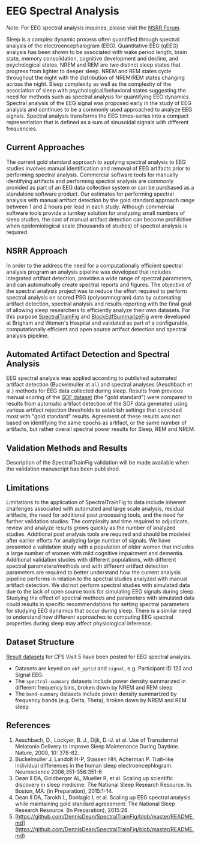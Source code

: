 # EEG Spectral Analysis

*Note:* For EEG spectral analysis inquiries, please visit the [NSRR Forum](https://sleepdata.org/forum).

Sleep is a complex dynamic process often quantified through spectral analysis of the electroencephalogram (EEG). Quantitative EEG (qEEG) analysis has been shown to be associated with wake period length, brain state, memory consolidation, cognitive development and decline, and psychological states. NREM and REM are two distinct sleep states that progress from lighter to deeper sleep. NREM and REM states cycle throughout the night with the distribution of NREM/REM states changing across the night. Sleep complexity as well as the complexity of the association of sleep with psychological/behavioral states suggesting the need for methods such as spectral analysis for quantifying EEG dynamics. Spectral analysis of the EEG signal was proposed early in the study of EEG analysis and continues to be a commonly used approached to analyze EEG signals. Spectral analysis transforms the EEG times-series into a compact representation that is defined as a sum of sinusoidal signals with different frequencies.

## Current Approaches

The current gold standard approach to applying spectral analysis to EEG studies involves manual identification and removal of EEG artifacts prior to performing spectral analysis. Commercial software tools for manually identifying artifacts and performing spectral analysis are commonly provided as part of an EEG data collection system or can be purchased as a standalone software product. Our estimates for performing spectral analysis with manual artifact detection by the gold standard approach range between 1 and 2 hours per lead in each study. Although commercial software tools provide a turnkey solution for analyzing small numbers of sleep studies, the cost of manual artifact detection can become prohibitive when epidemiological scale (thousands of studies) of spectral analysis is required.

## NSRR Approach

In order to the address the need for a computationally efficient spectral analysis program an analysis pipeline was developed that includes integrated artifact detection, provides a wide range of spectral parameters, and can automatically create spectral reports and figures. The objective of the spectral analysis project was to reduce the effort required to perform spectral analysis on scored PSG (polysomnogram) data by automating artifact detection, spectral analysis and results reporting with the final goal of allowing sleep researchers to efficiently analyze their own datasets. For this purpose [SpectralTrainFig](https://github.com/DennisDean/SpectralTrainFig) and [BlockEdfSummarizeFig](https://github.com/DennisDean/BlockEdfSummarizeFig) were developed at Brigham and Women's Hospital and validated as part of a configurable, computationally efficient and open source artifact detection and spectral analysis pipeline.

## Automated Artifact Detection and Spectral Analysis

EEG spectral analysis was applied according to published automated artifact detection (Buckelmuller at al.) and spectral analyses (Aeschbach et al.) methods for EEG data collected during sleep. Results from previous manual scoring of the [SOF dataset](https://sleepdata.org/datasets/sof) (the "gold standard") were compared to results from automatic artifact detection of the SOF data generated using various artifact rejection thresholds to establish settings that coincided most with "gold standard" results. Agreement of these results was not based on identifying the same epochs as artifact, or the same number of artifacts, but rather overall spectral power results for Sleep, REM and NREM.

## Validation Methods and Results

Description of the SpectralTrainFig validation will be made available when the validation manuscript has been published.

## Limitations

Limitations to the application of SpectralTrainFig to data include inherent challenges associated with automated and large scale analysis, residual artifacts, the need for additional post processing tools, and the need for further validation studies. The complexity and time required to adjudicate, review and analyze results grows quickly as the number of analyzed studies. Additional post analysis tools are required and should be modeled after earlier efforts for analyzing large number of signals. We have presented a validation study with a population of older women that includes a large number of women with mild cognitive impairment and dementia. Additional validation studies with different populations, with different spectral parameters/methods and with different artifact detection parameters are required to better understand how the current analysis pipeline performs in relation to the spectral studies analyzed with manual artifact detection. We did not perform spectral studies with simulated data due to the lack of open source tools for simulating EEG signals during sleep. Studying the effect of spectral methods and parameters with simulated data could results in specific recommendations for setting spectral parameters for studying EEG dynamics that occur during sleep. There is a similar need to understand how different approaches to computing EEG spectral properties during sleep may affect physiological inference.

## Dataset Structure

[Result datasets](:files_path:/datasets/eeg-spectral-analysis) for CFS Visit 5 have been posted for EEG spectral analysis.

- Datasets are keyed on `obf_pptid` and `signal`, e.g. Participant ID 123 and Signal EEG.
- The `spectral-summary` datasets include power density summarized in different frequency bins, broken down by NREM and REM sleep
- The `band-summary` datasets include power density summarized by frequency bands (e.g. Delta, Theta), broken down by NREM and REM sleep

## References

1. Aeschbach, D., Lockyer, B. J., Dijk, D.-J. et al. Use of Transdermal Melatonin Delivery to Improve Sleep Maintenance During Daytime. Nature, 2000, 10: 378-82.
2. Buckelmuller J, Landolt H-P, Stassen HH, Acherman P. Trait-like individual differences in the human sleep electroencephlogram. Neuroscience 2006;351-356:351-6
3. Dean II DA, Goldberger AL, Mueller R, et al. Scaling up scientific discovery in sleep medicine: The National Sleep Research Resource. In. Boston, MA: (in Preparation), 2015:1-14.
4. Dean II DA, Tarokh L, Donlagic I, et al. Scaling up EEG spectral analysis while maintaining gold standard agreeement: The National Sleep Research Resource. (In Preparation), 2015:28.
5. [https://github.com/DennisDean/SpectralTrainFig/blob/master/README.md](https://github.com/DennisDean/SpectralTrainFig/blob/master/README.md)

